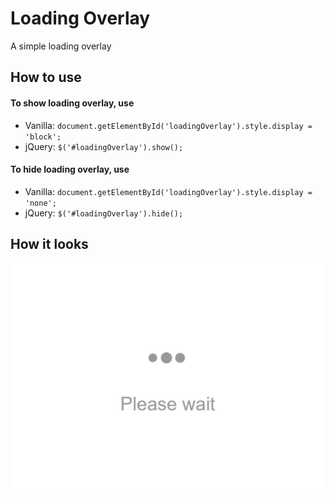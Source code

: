 # Loading Overlay
A simple loading overlay

## How to use
#### To show loading overlay, use 

- Vanilla: `document.getElementById('loadingOverlay').style.display = 'block';`
- jQuery: `$('#loadingOverlay').show();`



#### To hide loading overlay, use

- Vanilla: `document.getElementById('loadingOverlay').style.display = 'none';`
- jQuery: `$('#loadingOverlay').hide();`


## How it looks
![alt text](https://raw.githubusercontent.com/alicoskun/loading-overlay/master/loading.png)
